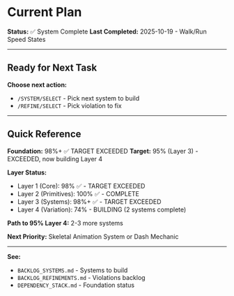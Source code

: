 # Current Plan

**Status:** ✅ System Complete
**Last Completed:** 2025-10-19 - Walk/Run Speed States

---

## Ready for Next Task

**Choose next action:**
- `/SYSTEM/SELECT` - Pick next system to build
- `/REFINE/SELECT` - Pick violation to fix

---

## Quick Reference

**Foundation:** 98%+ ✅ TARGET EXCEEDED
**Target:** 95% (Layer 3) - EXCEEDED, now building Layer 4

**Layer Status:**
- Layer 1 (Core): 98% ✅ - TARGET EXCEEDED
- Layer 2 (Primitives): 100% ✅ - COMPLETE
- Layer 3 (Systems): 98%+ ✅ - TARGET EXCEEDED
- Layer 4 (Variation): 74% - BUILDING (2 systems complete)

**Path to 95% Layer 4:** 2-3 more systems

**Next Priority:** Skeletal Animation System or Dash Mechanic

---

**See:**
- `BACKLOG_SYSTEMS.md` - Systems to build
- `BACKLOG_REFINEMENTS.md` - Violations backlog
- `DEPENDENCY_STACK.md` - Foundation status

